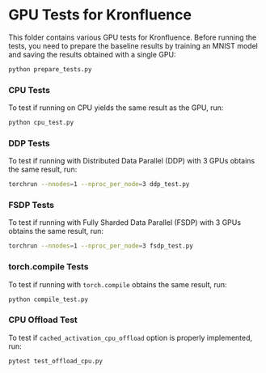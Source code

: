 # GPU Tests for Kronfluence

This folder contains various GPU tests for Kronfluence. Before running the tests, you need to prepare the 
baseline results by training an MNIST model and saving the results obtained with a single GPU:
```bash
python prepare_tests.py
```

### CPU Tests
To test if running on CPU yields the same result as the GPU, run:
```bash
python cpu_test.py
```

### DDP Tests
To test if running with Distributed Data Parallel (DDP) with 3 GPUs obtains the same result, run:
```bash
torchrun --nnodes=1 --nproc_per_node=3 ddp_test.py
```

### FSDP Tests
To test if running with Fully Sharded Data Parallel (FSDP) with 3 GPUs obtains the same result, run:
```bash
torchrun --nnodes=1 --nproc_per_node=3 fsdp_test.py
```

### torch.compile Tests
To test if running with `torch.compile` obtains the same result, run:
```bash
python compile_test.py
```

### CPU Offload Test
To test if `cached_activation_cpu_offload` option is properly implemented, run:
```bash
pytest test_offload_cpu.py
```